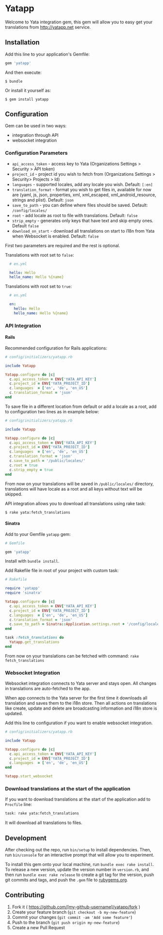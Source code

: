 # Yatapp

Welcome to Yata integration gem, this gem will allow you to easy get your translations from http://yatapp.net service.

## Installation

Add this line to your application's Gemfile:

```ruby
gem 'yatapp'
```

And then execute:

    $ bundle

Or install it yourself as:

    $ gem install yatapp

## Configuration

Gem can be used in two ways:
* integration through API
* websocket integration

### Configuration Parameters

* `api_access_token` - access key to Yata (Organizations Settings > Security > API token)
* `project_id` - project id you wish to fetch from (Organizations Settings > Security> Projects > Id)
* `languages` - supported locales, add any locale you wish. Default: `[:en]`
* `translation_format` - format you wish to get files in, available for now are (yaml, js, json, properties, xml, xml_escaped, xml_android_resource, strings and plist). Default: `json`
* `save_to_path` - you can define where files should be saved. Default: `/config/locales/`
* `root` - add locale as root to file with translations. Default: `false`
* `strip_empty` - generates only keys that have text and skip empty ones. Default `false`
* `download_on_start` - download all translations on start to i18n from Yata when Websocket is enabled. Default: `false`

First two parameters are required and the rest is optional.

Translations with root set to `false`:

```yaml
  # en.yml

  hello: Hello
  hello_name: Hello %{name}
```

Translations with root set to `true`:
```yaml
  # en.yml

  en:
    hello: Hello
    hello_name: Hello %{name}
```

### API Integration

#### Rails

Recommended configuration for Rails applications:

```ruby
# config/initializers/yatapp.rb

include Yatapp

Yatapp.configure do |c|
  c.api_access_token = ENV['YATA_API_KEY']
  c.project_id = ENV['YATA_PROJECT_ID']
  c.languages  = ['en', 'de', 'en_US']
  c.translation_format = 'json'
end
```

To save file in a different location from default or add a locale as a root, add to configuration two lines as in example below:

```ruby
# config/initializers/yatapp.rb

include Yatapp

Yatapp.configure do |c|
  c.api_access_token = ENV['YATA_API_KEY']
  c.project_id = ENV['YATA_PROJECT_ID']
  c.languages  = ['en', 'de', 'en_US']
  c.translation_format = 'json'
  c.save_to_path = '/public/locales/'
  c.root = true
  c.strip_empty = true
end
```

From now on your translations will be saved in `/public/locales/` directory, translations will have locale as a root and all keys without text will be skipped.


API integration allows you to download all translations using rake task:

```bash
$ rake yata:fetch_translations
```

#### Sinatra

Add to your Gemfile `yatapp` gem:

```ruby
# Gemfile

gem 'yatapp'
```

Install with `bundle install`.

Add Rakefile file in root of your project with custom task:

```ruby
# Rakefile

require 'yatapp'
require 'sinatra'

Yatapp.configure do |c|
  c.api_access_token = ENV['YATA_API_KEY']
  c.project_id = ENV['YATA_PROJECT_ID']
  c.languages  = ['en', 'de', 'en_US']
  c.translation_format = 'json'
  c.save_to_path = Sinatra::Application.settings.root + '/config/locales/'
end

task :fetch_translations do
  Yatapp.get_translations
end
```

From now on your translations can be fetched with command: `rake fetch_translations`

### Websocket Integration

Websocket integration connects to Yata server and stays open. All changes in translations are auto-fetched to the app.

When app connects to the Yata server for the first time it downloads all translation and saves them to the i18n store. Then all actions on translations like create, update and delete are broadcasting information and i18n store is updated.

Add this line to configuration if you want to enable websocket integration.

``` ruby
# config/initializers/yatapp.rb

include Yatapp

Yatapp.configure do |c|
  c.api_access_token = ENV['YATA_API_KEY']
  c.project_id = ENV['YATA_PROJECT_ID']
  c.languages  = ['en', 'de', 'en_US']
end

Yatapp.start_websocket

```

### Download translations at the start of the application

If you want to download translations at the start of the application add to `Procfile` line:
```bash
task: rake yata:fetch_translations
```
It will download all translations to files.

## Development

After checking out the repo, run `bin/setup` to install dependencies. Then, run `bin/console` for an interactive prompt that will allow you to experiment.

To install this gem onto your local machine, run `bundle exec rake install`. To release a new version, update the version number in `version.rb`, and then run `bundle exec rake release` to create a git tag for the version, push git commits and tags, and push the `.gem` file to [rubygems.org](https://rubygems.org).

## Contributing

1. Fork it ( https://github.com/[my-github-username]/yatapp/fork )
2. Create your feature branch (`git checkout -b my-new-feature`)
3. Commit your changes (`git commit -am 'Add some feature'`)
4. Push to the branch (`git push origin my-new-feature`)
5. Create a new Pull Request
